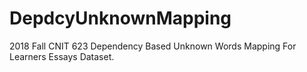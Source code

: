 # DepdcyUnknownMapping
2018 Fall CNIT 623 Dependency Based Unknown Words Mapping For Learners Essays Dataset.
